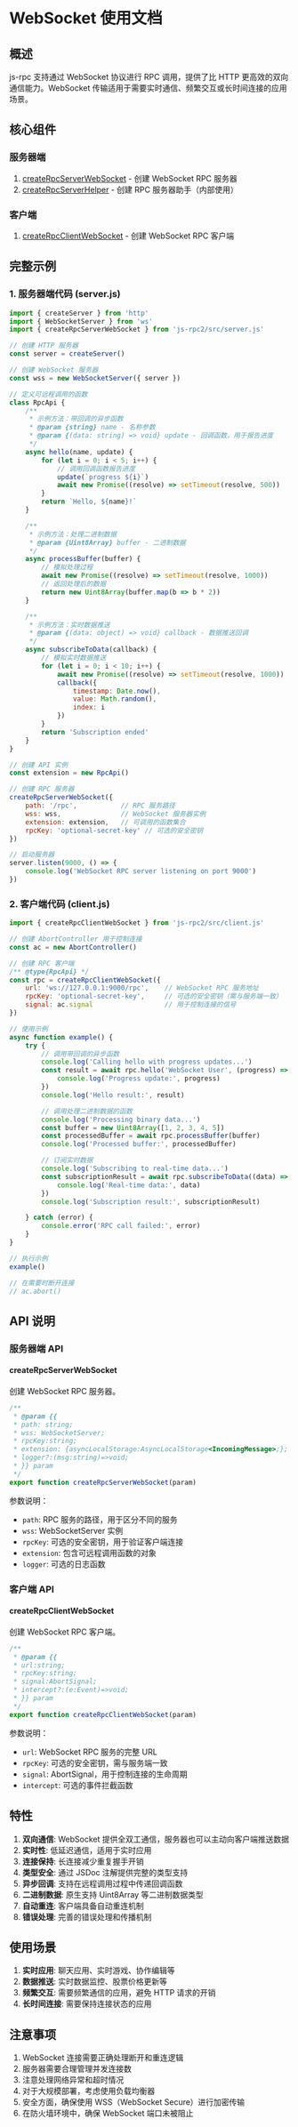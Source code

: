 # WebSocket 使用文档

## 概述

js-rpc 支持通过 WebSocket 协议进行 RPC 调用，提供了比 HTTP 更高效的双向通信能力。WebSocket 传输适用于需要实时通信、频繁交互或长时间连接的应用场景。

## 核心组件

### 服务器端

1. [createRpcServerWebSocket](../src/server.js#L37) - 创建 WebSocket RPC 服务器
2. [createRpcServerHelper](../src/lib.js#L467) - 创建 RPC 服务器助手（内部使用）

### 客户端

1. [createRpcClientWebSocket](../src/lib.js#L656) - 创建 WebSocket RPC 客户端

## 完整示例

### 1. 服务器端代码 (server.js)

```js
import { createServer } from 'http'
import { WebSocketServer } from 'ws'
import { createRpcServerWebSocket } from 'js-rpc2/src/server.js'

// 创建 HTTP 服务器
const server = createServer()

// 创建 WebSocket 服务器
const wss = new WebSocketServer({ server })

// 定义可远程调用的函数
class RpcApi {
    /**
     * 示例方法：带回调的异步函数
     * @param {string} name - 名称参数
     * @param {(data: string) => void} update - 回调函数，用于报告进度
     */
    async hello(name, update) {
        for (let i = 0; i < 5; i++) {
            // 调用回调函数报告进度
            update(`progress ${i}`)
            await new Promise((resolve) => setTimeout(resolve, 500))
        }
        return `Hello, ${name}!`
    }

    /**
     * 示例方法：处理二进制数据
     * @param {Uint8Array} buffer - 二进制数据
     */
    async processBuffer(buffer) {
        // 模拟处理过程
        await new Promise((resolve) => setTimeout(resolve, 1000))
        // 返回处理后的数据
        return new Uint8Array(buffer.map(b => b * 2))
    }

    /**
     * 示例方法：实时数据推送
     * @param {(data: object) => void} callback - 数据推送回调
     */
    async subscribeToData(callback) {
        // 模拟实时数据推送
        for (let i = 0; i < 10; i++) {
            await new Promise((resolve) => setTimeout(resolve, 1000))
            callback({
                timestamp: Date.now(),
                value: Math.random(),
                index: i
            })
        }
        return 'Subscription ended'
    }
}

// 创建 API 实例
const extension = new RpcApi()

// 创建 RPC 服务器
createRpcServerWebSocket({
    path: '/rpc',           // RPC 服务路径
    wss: wss,               // WebSocket 服务器实例
    extension: extension,   // 可调用的函数集合
    rpcKey: 'optional-secret-key' // 可选的安全密钥
})

// 启动服务器
server.listen(9000, () => {
    console.log('WebSocket RPC server listening on port 9000')
})
```

### 2. 客户端代码 (client.js)

```js
import { createRpcClientWebSocket } from 'js-rpc2/src/client.js'

// 创建 AbortController 用于控制连接
const ac = new AbortController()

// 创建 RPC 客户端
/** @type{RpcApi} */
const rpc = createRpcClientWebSocket({
    url: 'ws://127.0.0.1:9000/rpc',    // WebSocket RPC 服务地址
    rpcKey: 'optional-secret-key',     // 可选的安全密钥（需与服务端一致）
    signal: ac.signal                  // 用于控制连接的信号
})

// 使用示例
async function example() {
    try {
        // 调用带回调的异步函数
        console.log('Calling hello with progress updates...')
        const result = await rpc.hello('WebSocket User', (progress) => {
            console.log('Progress update:', progress)
        })
        console.log('Hello result:', result)

        // 调用处理二进制数据的函数
        console.log('Processing binary data...')
        const buffer = new Uint8Array([1, 2, 3, 4, 5])
        const processedBuffer = await rpc.processBuffer(buffer)
        console.log('Processed buffer:', processedBuffer)

        // 订阅实时数据
        console.log('Subscribing to real-time data...')
        const subscriptionResult = await rpc.subscribeToData((data) => {
            console.log('Real-time data:', data)
        })
        console.log('Subscription result:', subscriptionResult)

    } catch (error) {
        console.error('RPC call failed:', error)
    }
}

// 执行示例
example()

// 在需要时断开连接
// ac.abort()
```

## API 说明

### 服务器端 API

#### createRpcServerWebSocket

创建 WebSocket RPC 服务器。

```js
/**
 * @param {{
 * path: string; 
 * wss: WebSocketServer; 
 * rpcKey:string;
 * extension: {asyncLocalStorage:AsyncLocalStorage<IncomingMessage>;}; 
 * logger?:(msg:string)=>void;
 * }} param
 */
export function createRpcServerWebSocket(param)
```

参数说明：
- `path`: RPC 服务的路径，用于区分不同的服务
- `wss`: WebSocketServer 实例
- `rpcKey`: 可选的安全密钥，用于验证客户端连接
- `extension`: 包含可远程调用函数的对象
- `logger`: 可选的日志函数

### 客户端 API

#### createRpcClientWebSocket

创建 WebSocket RPC 客户端。

```js
/**
 * @param {{
 * url:string;
 * rpcKey:string;
 * signal:AbortSignal;
 * intercept?:(e:Event)=>void;
 * }} param
 */
export function createRpcClientWebSocket(param)
```

参数说明：
- `url`: WebSocket RPC 服务的完整 URL
- `rpcKey`: 可选的安全密钥，需与服务端一致
- `signal`: AbortSignal，用于控制连接的生命周期
- `intercept`: 可选的事件拦截函数

## 特性

1. **双向通信**: WebSocket 提供全双工通信，服务器也可以主动向客户端推送数据
2. **实时性**: 低延迟通信，适用于实时应用
3. **连接保持**: 长连接减少重复握手开销
4. **类型安全**: 通过 JSDoc 注解提供完整的类型支持
5. **异步回调**: 支持在远程调用过程中传递回调函数
6. **二进制数据**: 原生支持 Uint8Array 等二进制数据类型
7. **自动重连**: 客户端具备自动重连机制
8. **错误处理**: 完善的错误处理和传播机制

## 使用场景

1. **实时应用**: 聊天应用、实时游戏、协作编辑等
2. **数据推送**: 实时数据监控、股票价格更新等
3. **频繁交互**: 需要频繁通信的应用，避免 HTTP 请求的开销
4. **长时间连接**: 需要保持连接状态的应用

## 注意事项

1. WebSocket 连接需要正确处理断开和重连逻辑
2. 服务器需要合理管理并发连接数
3. 注意处理网络异常和超时情况
4. 对于大规模部署，考虑使用负载均衡器
5. 安全方面，确保使用 WSS（WebSocket Secure）进行加密传输
6. 在防火墙环境中，确保 WebSocket 端口未被阻止
